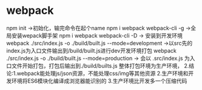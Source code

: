 # webpack
npm init      ->初始化，输完命令在起个name
npm i webpack webpack-cli -g   ->全局安装wepack脚手架
npm i webpack webpack-cli -D   -> 安装到开发环境
 webpack ./src/index.js -o ./build/built.js --mode=development   ->以src先的index.js为入口文件输出到/build/built.js进行dev开发环境打包
webpack ./src/index.js -o ./build/built.js --mode=production   ->  会以 .src/index.js 为入口文件开始打包，打包后输出到./build/builts.js  整体打包环境为生产环境，
2.结论:1.webpack能处理js/json资源，不能处理css/img等其他资源
2.生产环境和开发环境将ES6模块化编译成浏览器能识别的
            3.生产环境比开发多一个压缩代码